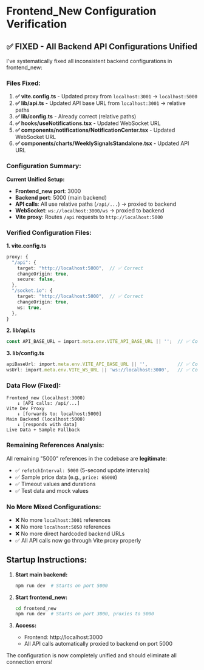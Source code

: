 # Frontend_New Configuration Verification

## ✅ FIXED - All Backend API Configurations Unified

I've systematically fixed all inconsistent backend configurations in frontend_new:

### Files Fixed:
1. **✅ vite.config.ts** - Updated proxy from `localhost:3001` → `localhost:5000`
2. **✅ lib/api.ts** - Updated API base URL from `localhost:3001` → relative paths
3. **✅ lib/config.ts** - Already correct (relative paths)
4. **✅ hooks/useNotifications.tsx** - Updated WebSocket URL
5. **✅ components/notifications/NotificationCenter.tsx** - Updated WebSocket URL
6. **✅ components/charts/WeeklySignalsStandalone.tsx** - Updated API URL

### Configuration Summary:

**Current Unified Setup:**
- **Frontend_new port**: 3000
- **Backend port**: 5000 (main backend)
- **API calls**: All use relative paths (`/api/...`) → proxied to backend
- **WebSocket**: `ws://localhost:3000/ws` → proxied to backend
- **Vite proxy**: Routes `/api` requests to `http://localhost:5000`

### Verified Configuration Files:

**1. vite.config.ts**
```typescript
proxy: {
  "/api": {
    target: "http://localhost:5000",  // ✅ Correct
    changeOrigin: true,
    secure: false,
  },
  "/socket.io": {
    target: "http://localhost:5000",  // ✅ Correct
    changeOrigin: true,
    ws: true,
  },
}
```

**2. lib/api.ts**
```typescript
const API_BASE_URL = import.meta.env.VITE_API_BASE_URL || '';  // ✅ Correct
```

**3. lib/config.ts**
```typescript
apiBaseUrl: import.meta.env.VITE_API_BASE_URL || '',           // ✅ Correct
wsUrl: import.meta.env.VITE_WS_URL || 'ws://localhost:3000',   // ✅ Correct
```

### Data Flow (Fixed):
```
Frontend_new (localhost:3000)
    ↓ [API calls: /api/...]
Vite Dev Proxy 
    ↓ [forwards to: localhost:5000]
Main Backend (localhost:5000)
    ↓ [responds with data]
Live Data + Sample Fallback
```

### Remaining References Analysis:
All remaining "5000" references in the codebase are **legitimate**:
- ✅ `refetchInterval: 5000` (5-second update intervals)
- ✅ Sample price data (e.g., `price: 65000`)
- ✅ Timeout values and durations
- ✅ Test data and mock values

### No More Mixed Configurations:
- ❌ No more `localhost:3001` references
- ❌ No more `localhost:5050` references  
- ❌ No more direct hardcoded backend URLs
- ✅ All API calls now go through Vite proxy properly

## Startup Instructions:

1. **Start main backend:**
   ```bash
   npm run dev  # Starts on port 5000
   ```

2. **Start frontend_new:**
   ```bash
   cd frontend_new
   npm run dev  # Starts on port 3000, proxies to 5000
   ```

3. **Access:**
   - Frontend: http://localhost:3000
   - All API calls automatically proxied to backend on port 5000

The configuration is now completely unified and should eliminate all connection errors!